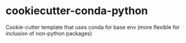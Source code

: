 # cookiecutter-conda-python
Cookie-cutter template that uses conda for base env (more flexible for inclusion of non-python packages)
